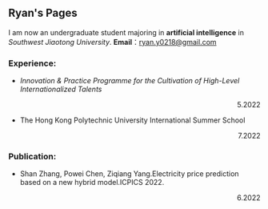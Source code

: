 ## Ryan's Pages

I am now an undergraduate student majoring in **artificial intelligence** in *Southwest Jiaotong University*.
**Email**：ryan.y0218@gmail.com

### Experience:
- *Innovation & Practice Programme for the Cultivation of High-Level Internationalized Talents*    
<p align="right">5.2022<p>

- The Hong Kong Polytechnic University International Summer School
<p align="right">7.2022<p>

### Publication:
- Shan Zhang, Powei Chen, Ziqiang Yang.Electricity price prediction based on a new hybrid model.ICPICS 2022.
<p align="right">6.2022</p>

